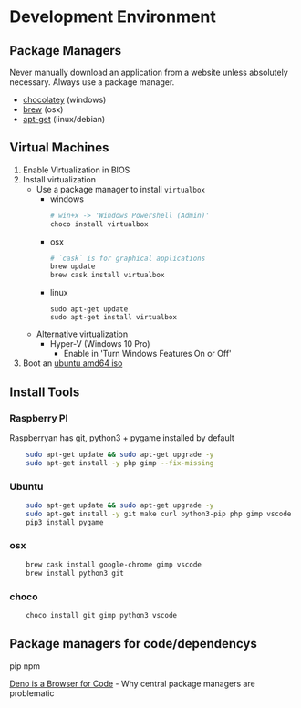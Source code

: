 Development Environment
=======================


Package Managers
----------------

Never manually download an application from a website unless absolutely necessary.
Always use a package manager.

* [chocolatey](https://chocolatey.org/) (windows)
* [brew](https://brew.sh/) (osx)
* [apt-get](https://itsfoss.com/apt-get-linux-guide/) (linux/debian)


Virtual Machines
----------------

1. Enable Virtualization in BIOS
2. Install virtualization
    * Use a package manager to install `virtualbox`
        * windows
            ```powershell
            # win+x -> 'Windows Powershell (Admin)'
            choco install virtualbox
            ```
        * osx
            ```bash
            # `cask` is for graphical applications
            brew update
            brew cask install virtualbox
            ```
        * linux
            ```
            sudo apt-get update
            sudo apt-get install virtualbox
            ```
    * Alternative virtualization
        * Hyper-V (Windows 10 Pro)
            * Enable in 'Turn Windows Features On or Off'
3. Boot an [ubuntu amd64 iso](https://www.ubuntu.com/download/desktop)


Install Tools
-------------


### Raspberry PI

Raspberryan has git, python3 + pygame installed by default

```bash
    sudo apt-get update && sudo apt-get upgrade -y
    sudo apt-get install -y php gimp --fix-missing
```


### Ubuntu

```bash
    sudo apt-get update && sudo apt-get upgrade -y
    sudo apt-get install -y git make curl python3-pip php gimp vscode
    pip3 install pygame
```


### osx

```bash
    brew cask install google-chrome gimp vscode
    brew install python3 git
```


### choco

```powershell
    choco install git gimp python3 vscode
```


Package managers for code/dependencys
-------------------------------------

pip
npm

[Deno is a Browser for Code](https://kitsonkelly.com/posts/deno-is-a-browser-for-code/) - Why central package managers are problematic
